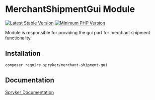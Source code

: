 # MerchantShipmentGui Module
[![Latest Stable Version](https://poser.pugx.org/spryker/merchant-shipment-gui/v/stable.svg)](https://packagist.org/packages/spryker/merchant-shipment-gui)
[![Minimum PHP Version](https://img.shields.io/badge/php-%3E%3D%208.2-8892BF.svg)](https://php.net/)

Module is responsible for providing the gui part for merchant shipment functionality.

## Installation

```
composer require spryker/merchant-shipment-gui
```

## Documentation

[Spryker Documentation](https://docs.spryker.com)
